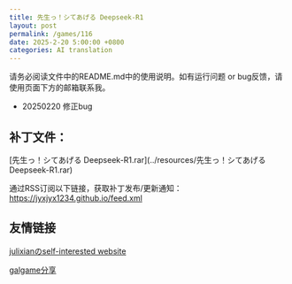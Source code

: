```yaml
---
title: 先生っ！シてあげる Deepseek-R1
layout: post
permalink: /games/116
date: 2025-2-20 5:00:00 +0800
categories: AI translation
---
```



请务必阅读文件中的README.md中的使用说明。如有运行问题 or bug反馈，请使用页面下方的邮箱联系我。

- 20250220 修正bug

## 补丁文件：

[先生っ！シてあげる Deepseek-R1.rar](../resources/先生っ！シてあげる Deepseek-R1.rar)

 

通过RSS订阅以下链接，获取补丁发布/更新通知：https://jyxjyx1234.github.io/feed.xml

## 友情链接

[julixianのself-interested website](https://julixian-siw.worldsystem.top/) 

[galgame分享](https://t.me/galgpt)
